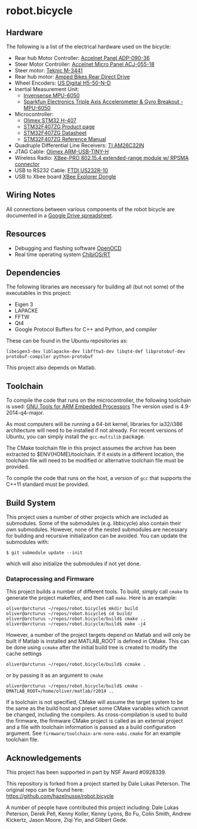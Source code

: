 # robot.bicycle

## Hardware
The following is a list of the electrical hardware used on the bicycle:

- Rear hub Motor Controller: [Accelnet Panel ADP-090-36](http://www.copleycontrols.com/motion/pdf/Accelnet_Panel_ADP.pdf)
- Steer Motor Controller: [Accelnet Micro Panel ACJ-055-18](http://www.copleycontrols.com/motion/pdf/Accelnet_Micro_Panel.pdf)
- Steer motor: [Teknic M-3441](http://www.teknic.com/files/product_info/N34_Industrial_Grade_Motors_v3.2.pdf)
- Rear hub motor: [Amped Bikes Rear Direct Drive](http://ampedbikes.com/kits.html)
- Wheel Encoders: [US Digital H5-50-N-D](http://usdigital.com/assets/general/119_h5_datasheet_1.pdf)
- Inertial Measurement Unit:
    - [Invensense MPU-6050](http://www.invensense.com/mems/gyro/mpu6050.html)
    - [Sparkfun Electronics Triple Axis Accelerometer & Gyro Breakout - MPU-6050](https://www.sparkfun.com/products/11028)
- Microcontroller:
    - [Olimex STM32 H-407](http://www.olimex.com/dev/pdf/ARM/ST/STM32-H107.pdf)
    - [STM32F407ZG Product page](http://www.st.com/internet/mcu/product/252136.jsp)
    - [STM32F407ZG Datasheet](http://www.st.com/internet/com/TECHNICAL_RESOURCES/TECHNICAL_LITERATURE/DATASHEET/DM00037051.pdf)
    - [STM32F407ZG Reference Manual](http://www.st.com/internet/com/TECHNICAL_RESOURCES/TECHNICAL_LITERATURE/REFERENCE_MANUAL/DM00031020.pdf)
- Quadruple Differential Line Receivers: [TI AM26C32IN](http://www.ti.com/litv/pdf/slls104i)
- JTAG Cable: [Olimex ARM-USB-TINY-H](https://www.olimex.com/Products/ARM/JTAG/ARM-USB-TINY-H/)
- Wireless Radio: [XBee-PRO 802.15.4 extended-range module w/ RPSMA connector](http://www.digi.com/products/model?mid=3270)
- USB to RS232 Cable: [FTDI US232R-10](http://www.ftdichip.com/Support/Documents/DataSheets/Cables/DS_US232R-10_R-100-500.pdf)
- USB to Xbee board [XBee Explorer Dongle](https://www.sparkfun.com/products/9819)

## Wiring Notes
All connections between various components of the robot bicycle are documented
in a [Google Drive spreadsheet](https://docs.google.com/spreadsheet/ccc?key=0Asn6BMg-bB_EdHdMVVBqRTA4Q3IteWdEN1VJOXBDZHc).

## Resources
- Debugging and flashing software [OpenOCD](http://openocd.berlios.de/web/)
- Real time operating system [ChibiOS/RT](http://www.chibios.org/)

## Dependencies
The following libraries are necessary for building all (but not some) of the
executables in this project:
- Eigen 3
- LAPACKE
- FFTW
- Qt4
- Google Protocol Buffers for C++ and Python, and compiler

These can be found in the Ubuntu repositories as:

    libeigen3-dev liblapacke-dev libfftw3-dev libqt4-def libprotobuf-dev
    protobuf-compiler python-protobuf

This project also depends on Matlab.

## Toolchain
To compile the code that runs on the microcontroller, the following toolchain
is used:
[GNU Tools for ARM Embedded Processors](https://launchpad.net/gcc-arm-embedded)
The version used is 4.9-2014-q4-major.

As most computers will be running a 64-bit kernel, libraries for ia32/i386
architecture will need to be installed if not already. For recent versions of
Ubuntu, you can simply install the `gcc-multilib` package.

The CMake toolchain file in this project assumes the archive has been extracted
to $ENV{HOME}/toolchain. If it exists in a different location, the toolchain
file will need to be modified or alternative toolchain file must be provided.

To compile the code that runs on the host, a version of `gcc` that supports the
C++11 standard must be provided.

## Build System
This project uses a number of other projects which are included as submodules.
Some of the submodules (e.g. libbicycle) also contain their own submodules.
However, none of the nested submodules are necessary for building and recursive
initialization can be avoided. You can update the submodules with:

    $ git submodule update --init

which will also initialize the submodules if not yet done.

### Dataprocessing and Firmware
This project builds a number of different tools. To build, simply call `cmake`
to generate the project makefiles, and then call `make`. Here is an example:

    oliver@arcturus ~/repos/robot.bicycle$ mkdir build
    oliver@arcturus ~/repos/robot.bicycle$ cd build/
    oliver@arcturus ~/repos/robot.bicycle/build$ cmake ..
    oliver@arcturus ~/repos/robot.bicycle/build$ make -j4

However, a number of the project targets depend on Matlab and will only be
built if Matlab is installed and MATLAB_ROOT is defined in CMake. This can be
done using `ccmake` after the initial build tree is created to modify the cache
settings

    oliver@arcturus ~/repos/robot.bicycle/build$ ccmake .

or by passing it as an argument to `cmake`

    oliver@arcturus ~/repos/robot.bicycle/build$ cmake -DMATLAB_ROOT=/home/oliver/matlab/r2014 ..

If a toolchain is not specified, CMake will assume the target system to be the
same as the build host and preset some CMake variables which cannot be changed,
including the compilers. As cross-compilation is used to build the firmware,
the firmware CMake project is called as an external project and a file with
toolchain information is passed as a build configuration argument. See
`firmware/toolchain-arm-none-eabi.cmake` for an example toolchain file.

## Acknowledgements
This project has been supported in part by NSF Award #0928339.

This repository is forked from a project started by Dale Lukas Peterson. The
original repo can be found here: https://github.com/hazelnusse/robot.bicycle

A number of people have contributed this project including:
Dale Lukas Peterson, Derek Pell, Kenny Koller, Kenny Lyons, Bo Fu, Colin Smith,
Andrew Kickertz, Jason Moore, Ziqi Yin, and Gilbert Gede.
